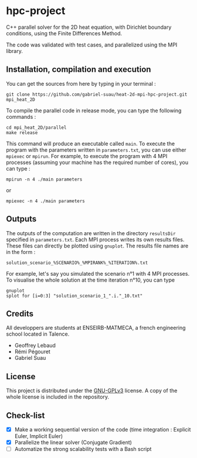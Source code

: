 # hpc-project

C++ parallel solver for the 2D heat equation, with Dirichlet boundary conditions, using the Finite Differences Method.

The code was validated with test cases, and parallelized using the MPI library.

## Installation, compilation and execution

You can get the sources from here by typing in your terminal :

```shell
git clone https://github.com/gabriel-suau/heat-2d-mpi-hpc-project.git mpi_heat_2D
```

To compile the parallel code in release mode, you can type the following commands :

```shell
cd mpi_heat_2D/parallel
make release
```

This command will produce an executable called <code>main</code>. To execute the program with the parameters written in <code>parameters.txt</code>, you can use either <code>mpiexec</code> or <code>mpirun</code>. For example, to execute the program with 4 MPI processes (assuming your machine has the required number of cores), you can type :

```shell
mpirun -n 4 ./main parameters
```

or

```shell
mpiexec -n 4 ./main parameters
```

## Outputs

The outputs of the computation are written in the directory <code>resultsDir</code> specified in <code>parameters.txt</code>. Each MPI process writes its own results files. These files can directly be plotted using <code>gnuplot</code>. The results file names are in the form :

```shell
solution_scenario_%SCENARIO%_%MPIRANK%_%ITERATION%.txt
```

For example, let's say you simulated the scenario n°1 with 4 MPI processes. To visualise the whole solution at the time iteration n°10, you can type

```shell
gnuplot
splot for [i=0:3] "solution_scenario_1_".i."_10.txt"
```


## Credits
All developpers are students at ENSEIRB-MATMECA, a french engineering school located in Talence.

* Geoffrey Lebaud
* Rémi Pégouret
* Gabriel Suau

## License

This project is distributed under the [GNU-GPLv3](https://www.gnu.org/licenses/gpl-3.0.html) license. A copy of the whole license is included in the repository.

## Check-list
- [x] Make a working sequential version of the code (time integration : Explicit Euler, Implicit Euler)
- [x] Parallelize the linear solver (Conjugate Gradient)
- [ ] Automatize the strong scalability tests with a Bash script
